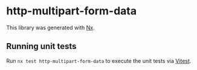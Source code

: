 # http-multipart-form-data

This library was generated with [Nx](https://nx.dev).

## Running unit tests

Run `nx test http-multipart-form-data` to execute the unit tests via [Vitest](https://vitest.dev/).
